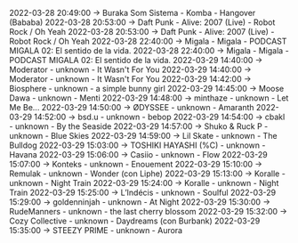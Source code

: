 2022-03-28 20:49:00 -> Buraka Som Sistema - Komba - Hangover (Bababa)
2022-03-28 20:53:00 -> Daft Punk - Alive: 2007 (Live) - Robot Rock / Oh Yeah
2022-03-28 20:53:00 -> Daft Punk - Alive: 2007 (Live) - Robot Rock / Oh Yeah
2022-03-28 22:40:00 -> Migala - Migala - PODCAST MIGALA 02: El sentido de la vida.
2022-03-28 22:40:00 -> Migala - Migala - PODCAST MIGALA 02: El sentido de la vida.
2022-03-29 14:40:00 -> Moderator - unknown - It Wasn't For You
2022-03-29 14:40:00 -> Moderator - unknown - It Wasn't For You
2022-03-29 14:42:00 -> Biosphere - unknown - a simple bunny girl
2022-03-29 14:45:00 -> Moose Dawa - unknown - Menti
2022-03-29 14:48:00 -> minthaze - unknown - Let Me Be...
2022-03-29 14:50:00 -> ØDYSSEE - unknown - Amaranth
2022-03-29 14:52:00 -> bsd.u - unknown - bebop
2022-03-29 14:54:00 -> cbakl - unknown - By the Seaside
2022-03-29 14:57:00 -> Shuko & Ruck P - unknown - Blue Skies
2022-03-29 14:59:00 -> Lil Skate - unknown - The Bulldog
2022-03-29 15:03:00 -> TOSHIKI HAYASHI (%C) - unknown - Havana
2022-03-29 15:06:00 -> Casiio - unknown - Flow
2022-03-29 15:07:00 -> Konteks - unknown - Enouement
2022-03-29 15:10:00 -> Remulak - unknown - Wonder (con Liphe)
2022-03-29 15:13:00 -> Koralle - unknown - Night Train
2022-03-29 15:24:00 -> Koralle - unknown - Night Train
2022-03-29 15:25:00 -> L’Indécis - unknown - Soulful
2022-03-29 15:29:00 -> goldenninjah - unknown - At Night
2022-03-29 15:30:00 -> RudeManners - unknown - the last cherry blossom
2022-03-29 15:32:00 -> Cozy Collective - unknown - Daydreams (con Burbank)
2022-03-29 15:35:00 -> STEEZY PRIME - unknown - Aurora
